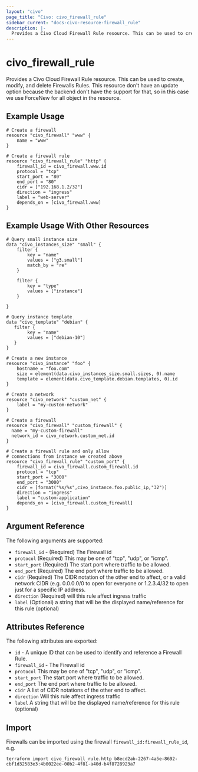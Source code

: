```yaml
---
layout: "civo"
page_title: "Civo: civo_firewall_rule"
sidebar_current: "docs-civo-resource-firewall_rule"
description: |-
  Provides a Civo Cloud Firewall Rule resource. This can be used to create, modify, and delete Firewalls Rules.
---
```


# civo\_firewall_rule

Provides a Civo Cloud Firewall Rule resource. 
This can be used to create, modify, and delete Firewalls Rules.
This resource don't have an update option because the backend don't have the
support for that, so in this case we use ForceNew for all object in the resource.

## Example Usage

```hcl
# Create a firewall
resource "civo_firewall" "www" {
    name = "www"
}

# Create a firewall rule
resource "civo_firewall_rule" "http" {
    firewall_id = civo_firewall.www.id
    protocol = "tcp"
    start_port = "80"
    end_port = "80"
    cidr = ["192.168.1.2/32"]
    direction = "ingress"
    label = "web-server"
    depends_on = [civo_firewall.www]
}
```

## Example Usage With Other Resources

```hcl
# Query small instance size
data "civo_instances_size" "small" {
    filter {
        key = "name"
        values = ["g3.small"]
        match_by = "re"
    }

    filter {
        key = "type"
        values = ["instance"]
    }

}

# Query instance template
data "civo_template" "debian" {
   filter {
        key = "name"
        values = ["debian-10"]
   }
}

# Create a new instance
resource "civo_instance" "foo" {
    hostname = "foo.com"
    size = element(data.civo_instances_size.small.sizes, 0).name
    template = element(data.civo_template.debian.templates, 0).id
}

# Create a network
resource "civo_network" "custom_net" {
    label = "my-custom-network"
}

# Create a firewall
resource "civo_firewall" "custom_firewall" {
  name = "my-custom-firewall"
  network_id = civo_network.custom_net.id
}

# Create a firewall rule and only allow
# connections from instance we created above
resource "civo_firewall_rule" "custom_port" {
    firewall_id = civo_firewall.custom_firewall.id
    protocol = "tcp"
    start_port = "3000"
    end_port = "3000"
    cidr = [format("%s/%s",civo_instance.foo.public_ip,"32")]
    direction = "ingress"
    label = "custom-application"
    depends_on = [civo_firewall.custom_firewall]
}
```

## Argument Reference

The following arguments are supported:

* `firewall_id` - (Required) The Firewall id
* `protocol` (Required) This may be one of "tcp", "udp", or "icmp".
* `start_port` (Required) The start port where traffic to be allowed.
* `end_port` (Required) The end port where traffic to be allowed.
* `cidr` (Required) The CIDR notation of the other end to affect, or a valid network CIDR (e.g. 0.0.0.0/0 to open for everyone or 1.2.3.4/32 to open just for a specific IP address.
* `direction` (Required) will this rule affect ingress traffic
* `label` (Optional) a string that will be the displayed name/reference for this rule (optional)

## Attributes Reference

The following attributes are exported:

* `id` - A unique ID that can be used to identify and reference a Firewall Rule.
* `firewall_id` - The Firewall id
* `protocol` This may be one of "tcp", "udp", or "icmp".
* `start_port` The start port where traffic to be allowed.
* `end_port` The end port where traffic to be allowed.
* `cidr` A list of CIDR notations of the other end to affect.
* `direction` Will this rule affect ingress traffic
* `label` A string that will be the displayed name/reference for this rule (optional)

## Import

Firewalls can be imported using the firewall `firewall_id:firewall_rule_id`, e.g.

```
terraform import civo_firewall_rule.http b8ecd2ab-2267-4a5e-8692-cbf1d32583e3:4b0022ee-00b2-4f81-a40d-b4f8728923a7
```
